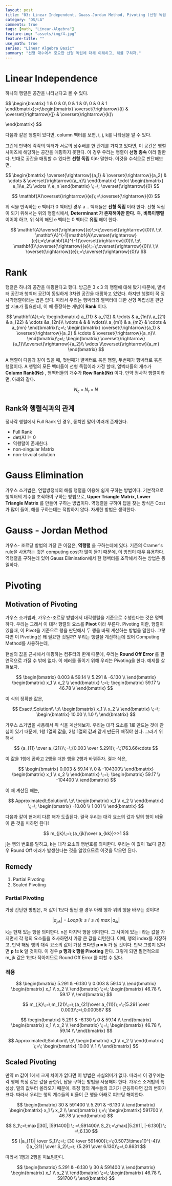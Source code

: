 ```yaml
---
layout: post
title: "03: Linear Independent, Guass-Jordan Method, Pivoting (선형 독립, 가우스-조르당 방법, 피보팅)"
category: "DS/LA"
comments: true
tags: [math, "Linear-Algebra"]
feature-img: "assets/img/4.jpg"
feature-title: ""
use_math: true
series: "Linear Algebra Basic"
summary: "선형 대수에서 중요한 선형 독립에 대해 이해하고, 해를 구하자."
---
```


# Linear Independence

하나의 행렬은 공간을 나타낸다고 볼 수 있다.

$$
\begin{bmatrix}
1 & 0 & 0\\
0 & 1 & 0\\
0 & 0 & 1
\end{bmatrix}\;=\;\begin{bmatrix}
\overset{\rightarrow}{i} & \overset{\rightarrow}{j} & \overset{\rightarrow}{k}\\

\end{bmatrix}
$$

다음과 같은 행렬이 있다면, column 벡터를 보면, i, j, k를 나타냄을 알 수 있다.

그런데 만약에 각각의 벡터가 서로의 상수배를 한 관계를 가지고 있다면, 이 공간은 행렬 사이즈에 해당하는 공간을 매핑하지 못한다. 이 경우 우리는 행렬이 **선형 종속** 이라 말한다. 반대로 공간을 매핑할 수 있다면 **선형 독립** 이라 말한다. 이것을 수식으로 판단해보면,

$$
\begin{bmatrix}
\overset{\rightarrow}{a_1} & \overset{\rightarrow}{a_2} & \cdots & \overset{\rightarrow}{a_n}\\
\end{bmatrix} \cdot
\begin{bmatrix}
e_1\\e_2\\ \vdots \\ e_n
\end{bmatrix}
\;=\;
\overset{\rightarrow}{0}
$$

$$
\mathbf{A}\overset{\rightarrow}{e}\;=\;\overset{\rightarrow}{0}
$$

위 식을 만족하는 e 벡터가 0 벡터인 경우 a .. 벡터들은 **선형 독립** 이라 한다. 선형 독립이 되기 위해서는 위의 행렬식에서, **Determinant 가 존재해야만 한다.** 즉, **비특이행렬** 이어야 하고, 위 식의 해인 e 벡터는 0 벡터로 **유일** 해야 한다.

$$
\mathbf{A}\overset{\rightarrow}{e}\;=\;\overset{\rightarrow}{0}\\
\;\\
\mathbf{A}^{-1}\mathbf{A}\overset{\rightarrow}{e}\;=\;\mathbf{A}^{-1}\overset{\rightarrow}{0}\\
\;\\
\mathbf{I}\;\overset{\rightarrow}{e}\;=\;\overset{\rightarrow}{0}\\
\;\\
\overset{\rightarrow}{e}\;=\;\overset{\rightarrow}{0}\\
$$

# Rank

행렬은 하나의 공간을 매핑한다고 했다. 방금은 3 x 3 의 행렬에 대해 봤기 때문에, 열벡터 공간과 행벡터 공간이 동일하게 3차원 공간을 매핑하고 있었다. 하지만 행렬이 꼭 정사각행렬이라는 법은 없다. 따라서 우리는 행벡터와 열벡터에 대한 선형 독립성을 판단할 지표가 필요한데, 이 때 등장하는 개념이 **Rank** 이다.

$$
\mathbf{A}\;=\;
\begin{bmatrix}
a_{11} & a_{12} & \cdots & a_{1n}\\
a_{21} & a_{22} & \cdots &a_{2n}\\
\vdots & & & \vdots\\
a_{m1} & a_{m2} & \cdots & a_{mn}
\end{bmatrix}\;=\;
\begin{bmatrix}
\overset{\rightarrow}{a_1} & \overset{\rightarrow}{a_2} & \cdots & \overset{\rightarrow}{a_n}\\
\end{bmatrix}\;=\;
\begin{bmatrix}
\overset{\rightarrow}{a_1}\\\overset{\rightarrow}{a_2}\\ \vdots \\\overset{\rightarrow}{a_m}
\end{bmatrix}
$$

A 행렬이 다음과 같이 있을 때, 첫번째가 열벡터로 묶은 행렬, 두번째가 행벡터로 묶은 행렬이다. A 행렬의 모든 벡터들이 선형 독립이라 가정 할때, 열벡터들의 개수가 **Column Rank(Nc)** , 행벡터들의 개수가 **Row Rank(Nr)** 이다. 만약 정사각 행렬이라면, 아래와 같다.

$$
N_c\;=\;N_r\;=\;N
$$

## Rank와 행렬식과의 관계

정사각 행렬에서 Full Rank 인 경우, 동치인 말이 여러개 존재한다.

- Full Rank
- det(A) != 0
- 역행렬이 존재한다.
- non-singular Matrix
- non-trivuial solution

# Gauss Elimination

가우스 소거법은, 연립방정식의 해를 행렬을 이용해 쉽게 구하는 방법이다. 기본적으로 행벡터의 계수를 조작하여 구하는 방법으로, **Upper Triangle Matrix, Lower Triangle Matrix** 를 만들어 구하는 방법이다. 역행렬을 구하여 답을 찾는 방식은 Cost가 많이 들어, 해를 구하는데는 적합하지 않다. 자세한 방법은 생략한다.

# Gauss - Jordan Method

가우스- 조르당 방법의 가장 큰 이점은, **역행렬** 을 구하는데에 있다. 기존의 Cramer's rule을 사용하는 것은 computing cost가 많이 들기 때문에, 이 방법이 매우 유용하다. 역행렬을 구하는데 있어 Gauss Elimination에서 한 행벡터를 조작해서 하는 방법은 동일하다.

# Pivoting

## Motivation of Pivoting

가우스 소거법과, 가우스-조르당 방법에서 대각행렬을 기준으로 수행한다는 것은 명백하다. 우리는 그래서 이 대각 행렬의 요소를 **Pivot** 이라 부른다. Pivoting 이란, 행렬이 있을때, 이 Pivot을 기준으로 행을 판단해서 두 행을 바꿔 계산하는 방법을 말한다. 그렇다면 이 Pivoting은 왜 필요한 것일까? 우리는 행렬을 계산하는데 있어 Computing Method를 사용하는데,

현실의 값을 근사해서 매핑하는 컴퓨터의 한계 때문에, 우리는 **Round Off Error** 를 필연적으로 가질 수 밖에 없다. 이 에러를 줄이기 위해 우리는 Pivoting을 한다. 예제를 살펴보자.

$$
\begin{bmatrix}
0.003 & 59.14 \\
5.291 & -6.130 \\
\end{bmatrix}
\begin{bmatrix}
x_1 \\
x_2 \\
\end{bmatrix}
\;=\;
\begin{bmatrix}
59.17 \\
46.78 \\
\end{bmatrix}
$$

이 식의 정확한 값은,

$$
Exact\;Solution\\
\;\\
\begin{bmatrix}
x_1 \\
x_2 \\
\end{bmatrix}
\;=\;
\begin{bmatrix}
10.00 \\
1.0 \\
\end{bmatrix}
$$

가우스 소거법을 사용해서 위 식을 계산해보자. 우리는 대각 요소를 1로 만드는 것에 관심이 있기 때문에, 1행 1열의 값을, 2행 1열의 값과 같게 만든뒤 빼줘야 한다. 그러기 위해서

$$
{a_{11} \over a_{21}}\;=\;{0.003 \over 5.291}\;=\;1763.66\cdots
$$

이 값을 1행에 곱하고 2행을 더한 행을 2행과 바꿔주자. 결과 식은,

$$
\begin{bmatrix}
0.003 & 59.14 \\
0 & -104300\\
\end{bmatrix}
\begin{bmatrix}
x_1 \\
x_2 \\
\end{bmatrix}
\;=\;
\begin{bmatrix}
59.17 \\
-104400 \\
\end{bmatrix}
$$

이 때 계산된 해는,

$$
Approximated\;Solution\\
\;\\
\begin{bmatrix}
x_1 \\
x_2 \\
\end{bmatrix}
\;=\;
\begin{bmatrix}
-10.00 \\
1.001 \\
\end{bmatrix}
$$

다음과 같이 현저히 다른 해가 도출된다. 결국 우리는 대각 요소의 값과 밑의 행이 비율이 큰 것을 피하면 된다!

$$
m_{jk}\;=\;{a_{jk}\over a_{kk}}>>1
$$

j는 행의 번호를 말하고, k는 대각 요소의 행번호를 의미한다. 우리는 이 값이 1보다 클경우 Round Off 에러가 발생한다는 것을 알았으므로 이것을 막으면 된다.

## Remedy

1. Partial Pivoting
2. Scaled Pivoting

### Partial Pivoting

가장 간단한 방법은, 저 값이 1보다 훨씬 클 경우 아래 행과 위의 행을 바꾸는 것이다!

$$
|a_{pk}|\;=\;Loop(k \le i \le n)\;max \;|a_{ik}|
$$

k는 현재 있는 행을 의미한다. n은 마지막 행을 의미한다. 그 사이에 있는 i 라는 값을 가지면서 각 행의 요소들을 조사하면서 가장 큰 값을 리턴한다. 이때, 행의 index를 저장하고, 만약 해당 행의 대각 요소의 값이 가장 크다면 **p = k** 가 될 것이다. 만약 그렇지 않다면 **p != k** 일 것이다. 이 경우 **p 행과 k 행을 Pivoting** 한다. 그렇게 되면 필연적으로 m_jk 값은 1보다 작아지므로 Round Off Error 를 피할 수 있다.

### 적용

$$
\begin{bmatrix}
5.291 & -6.130 \\
0.003 & 59.14 \\
\end{bmatrix}
\begin{bmatrix}
x_1 \\
x_2 \\
\end{bmatrix}
\;=\;
\begin{bmatrix}
46.78 \\
59.17 \\
\end{bmatrix}
$$

$$
m_{jk}\;=\;m_{21}\;=\;{a_{21}\over a_{11}}\;=\;{5.291 \over 0.003}\;=\;0.000567
$$

$$
\begin{bmatrix}
5.291 & -6.130 \\
0 & 59.14 \\
\end{bmatrix}
\begin{bmatrix}
x_1 \\
x_2 \\
\end{bmatrix}
\;=\;
\begin{bmatrix}
46.78 \\
59.14 \\
\end{bmatrix}
$$

$$
Approximated\;Solution\\
\;\\
\begin{bmatrix}
x_1 \\
x_2 \\
\end{bmatrix}
\;=\;
\begin{bmatrix}
10.00 \\
1 \\
\end{bmatrix}
$$

## Scaled Pivoting

만약 m 값이 1에서 크게 차이가 없다면 이 방법은 사실의미가 없다. 따라서 이 경우에는 각 행에 특정 같은 값을 곱한뒤, 답을 구하는 방법을 사용해야 한다. 가우스 소거법의 특성상, 밑의 값부터 올라오기 때문에, 특정 행의 계수들의 크기가 균등하다면 값의 변화가 크다. 따라서 우리는 행의 계수들의 비율이 큰 행을 아래로 피보팅 해야한다.

$$
\begin{bmatrix}
30 & 591400 \\
5.291 & -6.130 \\
\end{bmatrix}
\begin{bmatrix}
x_1 \\
x_2 \\
\end{bmatrix}
\;=\;
\begin{bmatrix}
591700 \\
46.78 \\
\end{bmatrix}
$$

$$
S_1\;=\;max[|30|, |591400|] \; =\;591400\\
S_2\;=\;max[|5.291|, |-6.130|] \; =\;6.130
$$

$$
{|a_{11}| \over S_1}\;=\; {30 \over 591400}\;=\;0.5073\times10^{-4}\\
{|a_{21}| \over S_2}\;=\; {5.291 \over 6.130}\;=\;0.8631
$$

따라서 1행과 2행을 피보팅한다.

$$
\begin{bmatrix}
5.291 & -6.130 \\
30 & 591400 \\
\end{bmatrix}
\begin{bmatrix}
x_1 \\
x_2 \\
\end{bmatrix}
\;=\;
\begin{bmatrix}
46.78 \\
591700 \\
\end{bmatrix}
$$
